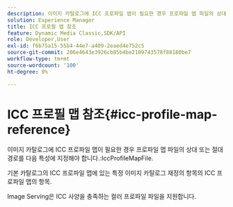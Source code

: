 ```yaml
---
description: 이미지 카탈로그에 ICC 프로파일 맵이 필요한 경우 프로파일 맵 파일의 상대 경로나 절대 경로를 IccProfileMapFile 속성에 지정해야 합니다.
solution: Experience Manager
title: ICC 프로필 맵 참조
feature: Dynamic Media Classic,SDK/API
role: Developer,User
exl-id: f6b75a15-55b4-44e7-a409-2eaed4e752c5
source-git-commit: 206e4643e3926cb85b4be2189743578f88180be7
workflow-type: tm+mt
source-wordcount: '100'
ht-degree: 0%

---
```


# ICC 프로필 맵 참조{#icc-profile-map-reference}

이미지 카탈로그에 ICC 프로파일 맵이 필요한 경우 프로파일 맵 파일의 상대 또는 절대 경로를 다음 특성에 지정해야 합니다.:IccProfileMapFile.

기본 카탈로그의 ICC 프로파일 맵에 있는 특정 이미지 카탈로그 재정의 항목의 ICC 프로파일 맵의 항목.

Image Serving은 ICC 사양을 충족하는 컬러 프로파일 파일을 지원합니다.
